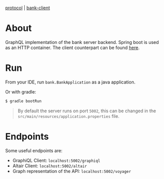[protocol](https://github.com/mikenoethiger/bank-server-socket#protocol) | [bank-client](https://github.com/mikenoethiger/bank-client)

# About

GraphQL implementation of the bank server backend. Spring boot is used as an HTTP container. The client counterpart can be found [here](https://github.com/mikenoethiger/bank-client/tree/master/src/main/java/bank/graphql).

# Run

From your IDE, run `bank.BankApplication` as a java application.

Or with gradle:

```bash
$ gradle bootRun
```

> By default the server runs on port `5002`, this can be changed in the `src/main/resources/application.properties` file.

# Endpoints

Some useful endpoints are:

* GraphiQL Client: `localhost:5002/graphiql`
* Altair Client: `localhost:5002/altair`
* Graph representation of the API: `localhost:5002/voyager`